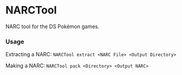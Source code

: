 # NARCTool
NARC tool for the DS Pokémon games.

### Usage
Extracting a NARC:
```NARCTool extract <NARC File> <Output Directory>```

Making a NARC:
```NARCTool pack <Directory> <Output NARC>```
